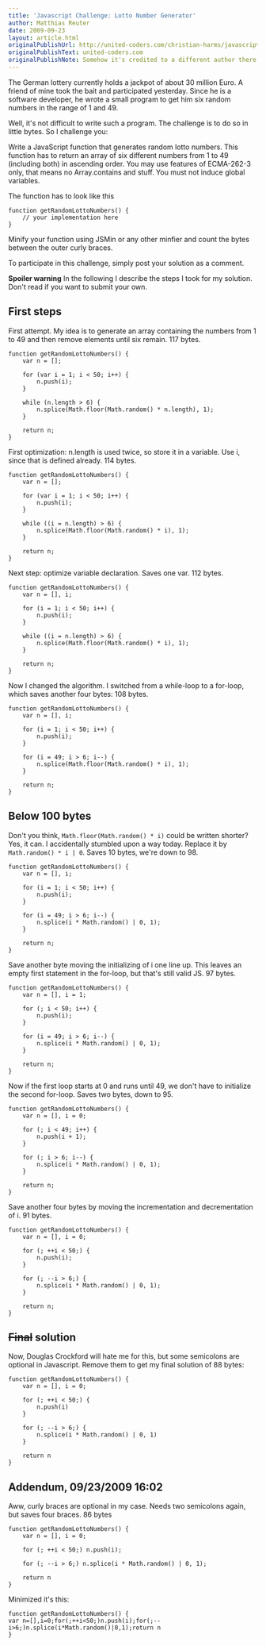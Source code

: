 ```yaml
---
title: 'Javascript Challenge: Lotto Number Generator'
author: Matthias Reuter
date: 2009-09-23
layout: article.html
originalPublishUrl: http://united-coders.com/christian-harms/javascript-challenge-lotto-number-generator/
originalPublishText: united-coders.com
originalPublishNote: Somehow it's credited to a different author there.
---
```


The German lottery currently holds a jackpot of about 30 million Euro. A friend of mine took the bait and participated yesterday. Since he is a software developer, he wrote a small program to get him six random numbers in the range of 1 and 49.

Well, it's not difficult to write such a program. The challenge is to do so in little bytes. So I challenge you:

Write a JavaScript function that generates random lotto numbers. This function has to return an array of six different numbers from 1 to 49 (including both) in ascending order. You may use features of ECMA-262-3 only, that means no Array.contains and stuff. You must not induce global variables.

The function has to look like this

    function getRandomLottoNumbers() {
        // your implementation here
    }

Minify your function using JSMin or any other minfier and count the bytes between the outer curly braces.

To participate in this challenge, simply post your solution as a comment.

**Spoiler warning** In the following I describe the steps I took for my solution. Don't read if you want to submit your own.

## First steps

First attempt. My idea is to generate an array containing the numbers from 1 to 49 and then remove elements until six remain. 117 bytes.

    function getRandomLottoNumbers() {
        var n = [];

        for (var i = 1; i < 50; i++) {
            n.push(i);
        }

        while (n.length > 6) {
            n.splice(Math.floor(Math.random() * n.length), 1);
        }

        return n;
    }

First optimization: n.length is used twice, so store it in a variable. Use i, since that is defined already. 114 bytes.

    function getRandomLottoNumbers() {
        var n = [];

        for (var i = 1; i < 50; i++) {
            n.push(i);
        }

        while ((i = n.length) > 6) {
            n.splice(Math.floor(Math.random() * i), 1);
        }

        return n;
    }

Next step: optimize variable declaration. Saves one var. 112 bytes.

    function getRandomLottoNumbers() {
        var n = [], i;

        for (i = 1; i < 50; i++) {
            n.push(i);
        }

        while ((i = n.length) > 6) {
            n.splice(Math.floor(Math.random() * i), 1);
        }

        return n;
    }

Now I changed the algorithm. I switched from a while-loop to a for-loop, which saves another four bytes: 108 bytes.

    function getRandomLottoNumbers() {
        var n = [], i;

        for (i = 1; i < 50; i++) {
            n.push(i);
        }

        for (i = 49; i > 6; i--) {
            n.splice(Math.floor(Math.random() * i), 1);
        }

        return n;
    }

## Below 100 bytes

Don't you think, `Math.floor(Math.random() * i)` could be written shorter? Yes, it can. I accidentally stumbled upon a way today. Replace it by `Math.random() * i | 0`. Saves 10 bytes, we're down to 98.

    function getRandomLottoNumbers() {
        var n = [], i;

        for (i = 1; i < 50; i++) {
            n.push(i);
        }

        for (i = 49; i > 6; i--) {
            n.splice(i * Math.random() | 0, 1);
        }

        return n;
    }

Save another byte moving the initializing of i one line up. This leaves an empty first statement in the for-loop, but that's still valid JS. 97 bytes.

    function getRandomLottoNumbers() {
        var n = [], i = 1;

        for (; i < 50; i++) {
            n.push(i);
        }

        for (i = 49; i > 6; i--) {
            n.splice(i * Math.random() | 0, 1);
        }

        return n;
    }

Now if the first loop starts at 0 and runs until 49, we don't have to initialize the second for-loop. Saves two bytes, down to 95.

    function getRandomLottoNumbers() {
        var n = [], i = 0;

        for (; i < 49; i++) {
            n.push(i + 1);
        }

        for (; i > 6; i--) {
            n.splice(i * Math.random() | 0, 1);
        }

        return n;
    }

Save another four bytes by moving the incrementation and decrementation of i. 91 bytes.

    function getRandomLottoNumbers() {
        var n = [], i = 0;

        for (; ++i < 50;) {
            n.push(i);
        }

        for (; --i > 6;) {
            n.splice(i * Math.random() | 0, 1);
        }

        return n;
    }

## <s>Final</s> solution

Now, Douglas Crockford will hate me for this, but some semicolons are optional in Javascript. Remove them to get my final solution of 88 bytes:

    function getRandomLottoNumbers() {
        var n = [], i = 0;

        for (; ++i < 50;) {
            n.push(i)
        }

        for (; --i > 6;) {
            n.splice(i * Math.random() | 0, 1)
        }

        return n
    }

## Addendum, 09/23/2009 16:02

Aww, curly braces are optional in my case. Needs two semicolons again, but saves four braces. 86 bytes

    function getRandomLottoNumbers() {
        var n = [], i = 0;

        for (; ++i < 50;) n.push(i);

        for (; --i > 6;) n.splice(i * Math.random() | 0, 1);

        return n
    }

Minimized it's this:

    function getRandomLottoNumbers() {
    var n=[],i=0;for(;++i<50;)n.push(i);for(;--i>6;)n.splice(i*Math.random()|0,1);return n
    }
